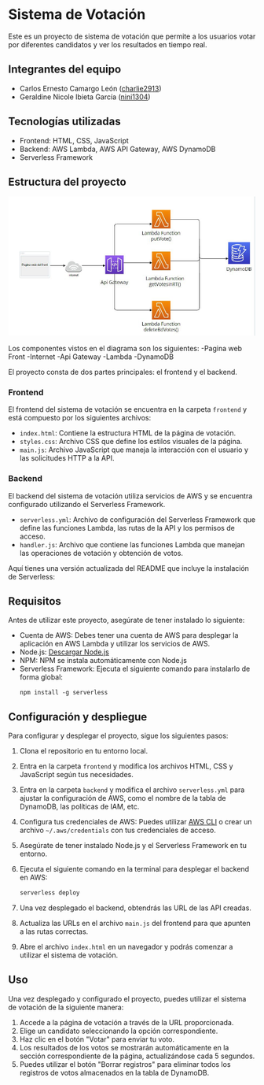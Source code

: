 # Sistema de Votación

Este es un proyecto de sistema de votación que permite a los usuarios votar por diferentes candidatos y ver los resultados en tiempo real.

## Integrantes del equipo

- Carlos Ernesto Camargo León ([charlie2913](https://github.com/charlie2913))
- Geraldine Nicole Ibieta García ([nini1304](https://github.com/nini1304))

## Tecnologías utilizadas

- Frontend: HTML, CSS, JavaScript
- Backend: AWS Lambda, AWS API Gateway, AWS DynamoDB
- Serverless Framework

## Estructura del proyecto
![Diagrama](Diagrama.jpg)

Los componentes vistos en el diagrama son los siguientes:
-Pagina web Front
-Internet
-Api Gateway
-Lambda
-DynamoDB

El proyecto consta de dos partes principales: el frontend y el backend.

### Frontend

El frontend del sistema de votación se encuentra en la carpeta `frontend` y está compuesto por los siguientes archivos:

- `index.html`: Contiene la estructura HTML de la página de votación.
- `styles.css`: Archivo CSS que define los estilos visuales de la página.
- `main.js`: Archivo JavaScript que maneja la interacción con el usuario y las solicitudes HTTP a la API.

### Backend

El backend del sistema de votación utiliza servicios de AWS y se encuentra configurado utilizando el Serverless Framework.

- `serverless.yml`: Archivo de configuración del Serverless Framework que define las funciones Lambda, las rutas de la API y los permisos de acceso.
- `handler.js`: Archivo que contiene las funciones Lambda que manejan las operaciones de votación y obtención de votos.

Aquí tienes una versión actualizada del README que incluye la instalación de Serverless:

## Requisitos

Antes de utilizar este proyecto, asegúrate de tener instalado lo siguiente:

- Cuenta de AWS: Debes tener una cuenta de AWS para desplegar la aplicación en AWS Lambda y utilizar los servicios de AWS.
- Node.js: [Descargar Node.js](https://nodejs.org)
- NPM: NPM se instala automáticamente con Node.js
- Serverless Framework: Ejecuta el siguiente comando para instalarlo de forma global:
  ```
  npm install -g serverless
  ```

## Configuración y despliegue

Para configurar y desplegar el proyecto, sigue los siguientes pasos:

1. Clona el repositorio en tu entorno local.
2. Entra en la carpeta `frontend` y modifica los archivos HTML, CSS y JavaScript según tus necesidades.
3. Entra en la carpeta `backend` y modifica el archivo `serverless.yml` para ajustar la configuración de AWS, como el nombre de la tabla de DynamoDB, las políticas de IAM, etc.
4. Configura tus credenciales de AWS: Puedes utilizar [AWS CLI](https://aws.amazon.com/cli/) o crear un archivo `~/.aws/credentials` con tus credenciales de acceso.
5. Asegúrate de tener instalado Node.js y el Serverless Framework en tu entorno.
6. Ejecuta el siguiente comando en la terminal para desplegar el backend en AWS:

   ```bash
   serverless deploy
   ```

6. Una vez desplegado el backend, obtendrás las URL de las API creadas.
7. Actualiza las URLs en el archivo `main.js` del frontend para que apunten a las rutas correctas.
8. Abre el archivo `index.html` en un navegador y podrás comenzar a utilizar el sistema de votación.

## Uso

Una vez desplegado y configurado el proyecto, puedes utilizar el sistema de votación de la siguiente manera:

1. Accede a la página de votación a través de la URL proporcionada.
2. Elige un candidato seleccionando la opción correspondiente.
3. Haz clic en el botón "Votar" para enviar tu voto.
4. Los resultados de los votos se mostrarán automáticamente en la sección correspondiente de la página, actualizándose cada 5 segundos.
5. Puedes utilizar el botón "Borrar registros" para eliminar todos los registros de votos almacenados en la tabla de DynamoDB.


